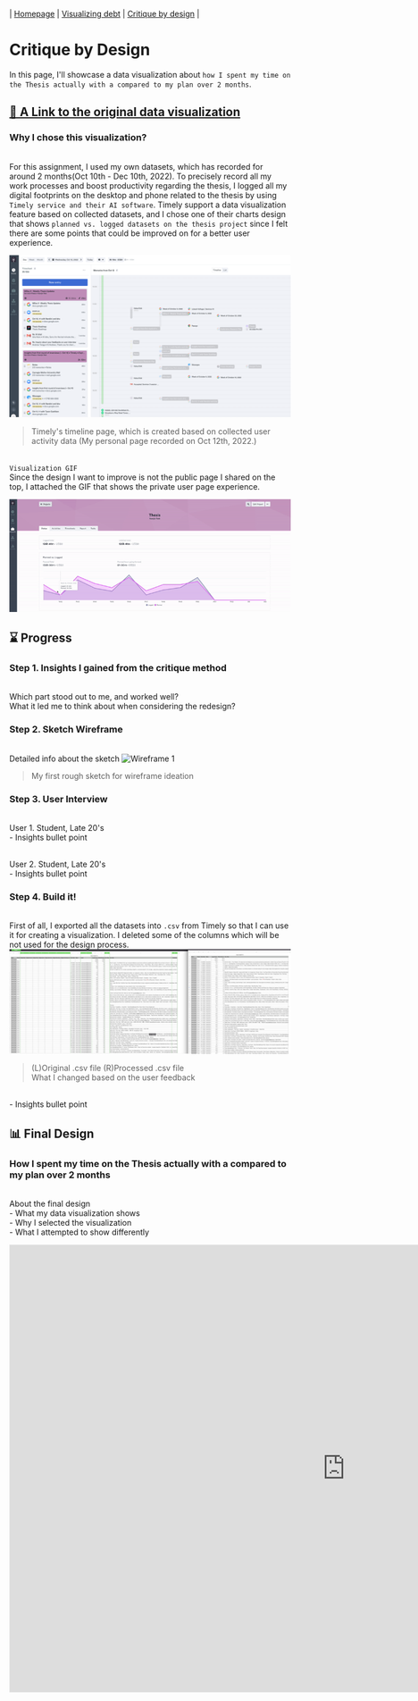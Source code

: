 | [Homepage](https://yeonjin-park.github.io/portfolio/) | [Visualizing debt](/dataviz2.md) | [Critique by design](/dataviz3.md) |

# Critique by Design
In this page, I'll showcase a data visualization about `how I spent my time on the Thesis actually with a compared to my plan over 2 months`.  

## [🔗 A Link to the original data visualization](https://public.timelyapp.com/reports/LD7QYJYwrd6Ho1pPFvpRkP6Z) 
### **Why I chose this visualization?**
<br /> For this assignment, I used my own datasets, which has recorded for around 2 months(Oct 10th - Dec 10th, 2022). To precisely record all my work processes and boost productivity regarding the thesis, I logged all my digital footprints on the desktop and phone related to the thesis by using `Timely service and their AI software`. Timely support a data visualization feature based on collected datasets, and I chose one of their charts design that shows `planned vs. logged datasets on the thesis project` since I felt there are some points that could be improved on for a better user experience. 

![Timely Screenshot-1](Timely-log.png)
> Timely's timeline page, which is created based on collected user activity data (My personal page recorded on Oct 12th, 2022.)

<br /> `Visualization GIF`
<br />Since the design I want to improve is not the public page I shared on the top, I attached the GIF that shows the private user page experience. 

![Timely Screenshot](timely-gif.gif)

## ⌛ Progress
### **Step 1. Insights I gained from the critique method**
<br /> Which part stood out to me, and worked well? 
<br /> What it led me to think about when considering the redesign? 


### **Step 2. Sketch Wireframe**
<br /> Detailed info about the sketch 
![Wireframe 1](wireframe-1.png)
> My first rough sketch for wireframe ideation


### **Step 3. User Interview**
<br /> User 1. Student, Late 20's
<br /> - Insights bullet point

<br /> User 2. Student, Late 20's
<br /> - Insights bullet point


### **Step 4. Build it!**
<br /> First of all, I exported all the datasets into `.csv` from Timely so that I can use it for creating a visualization. I deleted some of the columns which will be not used for the design process. 
![Export_1](export-3.png)
> (L)Original .csv file (R)Processed .csv file
<br /> What I changed based on the user feedback 

<br /> - Insights bullet point


## 📊 Final Design
### **How I spent my time on the Thesis actually with a compared to my plan over 2 months**
<br /> About the final design 
<br /> - What my data visualization shows 
<br /> - Why I selected the visualization 
<br /> - What I attempted to show differently 


<iframe style="border: 1px solid rgba(0, 0, 0, 0.1);" width="1200" height="800" src="https://www.figma.com/embed?embed_host=share&url=https%3A%2F%2Fwww.figma.com%2Fproto%2FSGreJ6Rbd8Vw05YtMbbIku%2FTimely-Memo%3Fpage-id%3D31%253A7%26node-id%3D79%253A194%26viewport%3D231%252C244%252C0.09%26scaling%3Dcontain%26starting-point-node-id%3D79%253A194" allowfullscreen></iframe>
